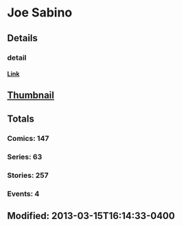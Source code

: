 # Joe  Sabino 
## Details
### detail
#### [Link](http://marvel.com/comics/creators/8775/joe_sabino?utm_campaign=apiRef&utm_source=225578a89fc76f3d20fbffda5d17a88d)
## [Thumbnail](http://i.annihil.us/u/prod/marvel/i/mg/9/50/4bb64d007a88f.jpg)
## Totals
### Comics: 147
### Series: 63
### Stories: 257
### Events: 4
## Modified: 2013-03-15T16:14:33-0400
